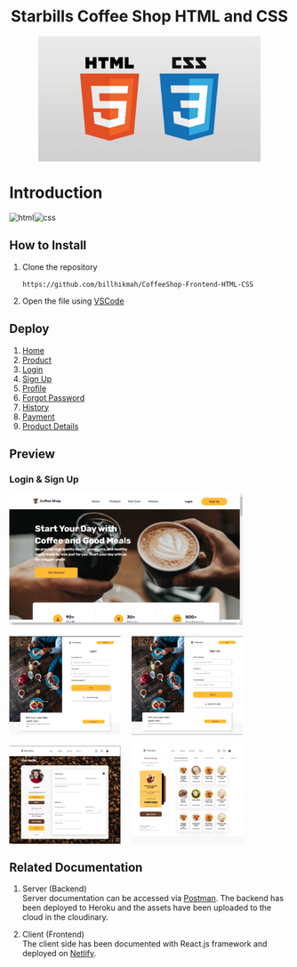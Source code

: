 <h1 style="text-align:center">Starbills Coffee Shop HTML and CSS</h1>

<div style="display:flex; justify-content:center; ">
    <img src="assets/logo-html-css.jpg" width=400;>
</div>

# Introduction
<div style="display:flex; flex-direction:row">
<img src="https://img.shields.io/badge/html-5-orange" alt="html">
<img src="https://img.shields.io/badge/css-3-blue" alt="css">
</div>

<h2>How to Install</h2>

1. Clone the repository
    ```
    https://github.com/billhikmah/CoffeeShop-Frontend-HTML-CSS
    ```
2. Open the file using [VSCode](https://code.visualstudio.com/download)

<h2>Deploy</h2>

1. [Home](https://thestarbills.netlify.app/)
2. [Product](https://thestarbills.netlify.app/product)
3. [Login](https://thestarbills.netlify.app/login)
4. [Sign Up](https://thestarbills.netlify.app/signup)
5. [Profile](https://thestarbills.netlify.app/profile)
6. [Forgot Password](https://thestarbills.netlify.app/forgot)
7. [History](https://thestarbills.netlify.app/history)
8. [Payment](https://thestarbills.netlify.app/payment)
9. [Product Details](https://thestarbills.netlify.app/product-details)

<h2>Preview</h2>
<h3>Login & Sign Up</h3>
<img src="assets/Homepage.png" alt="homepage" width=420 style="display:flex; justify-content:center; margin-bottom:20px;">
<div style="display:flex; justify-content: left; column-gap:20px; margin-bottom:20px">
<img src="assets/frontend-login.png" alt="login" width=200>

<img src="assets/frontend-signup.png" alt="signup" width=200>

</div>

<div style="display:flex; justify-content: left; column-gap:20px; margin-bottom:20px">
<img src="assets/frontend-profile.png" alt="profile" width=200>

<img src="assets/frontend-product.png" alt="product" width=200>

</div>

<h2>Related Documentation</h2>

1. Server (Backend)<br>
    Server documentation can be accessed via [Postman](https://documenter.getpostman.com/view/20723287/UyrEguSx). The backend has been deployed to Heroku and the assets have been uploaded to the cloud in the cloudinary.

2. Client (Frontend)<br>
    The client side has been documented with React.js framework and deployed on [Netlify](https://starbills.netlify.app/).
